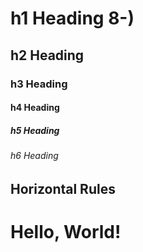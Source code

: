 # h1 Heading 8-)
## h2 Heading
### h3 Heading
#### h4 Heading
##### h5 Heading
###### h6 Heading


## Horizontal Rules

<!DOCTYPE html>
<html>
  <head>
    <title>map.html</title>
  </head>
  <body>
    <h1>Hello, World!</h1>
  </body>
</html>
